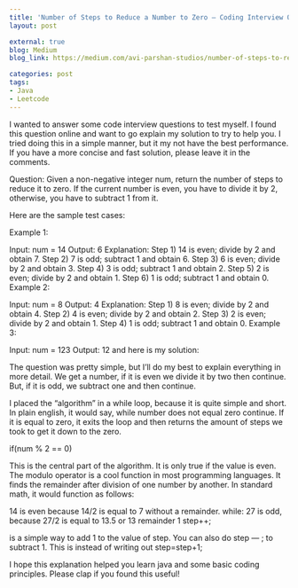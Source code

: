 ```yaml
---
title: 'Number of Steps to Reduce a Number to Zero — Coding Interview Question in Java'
layout: post

external: true
blog: Medium
blog_link: https://medium.com/avi-parshan-studios/number-of-steps-to-reduce-a-number-to-zero-coding-interview-question-in-java-1a92fe414ea1

categories: post
tags:
- Java
- Leetcode
---
```


I wanted to answer some code interview questions to test myself. I found this question online and want to go explain my solution to try to help you. I tried doing this in a simple manner, but it my not have the best performance. If you have a more concise and fast solution, please leave it in the comments.

Question: Given a non-negative integer num, return the number of steps to reduce it to zero. If the current number is even, you have to divide it by 2, otherwise, you have to subtract 1 from it.

Here are the sample test cases:

Example 1:

Input: num = 14
Output: 6
Explanation: 
Step 1) 14 is even; divide by 2 and obtain 7. 
Step 2) 7 is odd; subtract 1 and obtain 6.
Step 3) 6 is even; divide by 2 and obtain 3. 
Step 4) 3 is odd; subtract 1 and obtain 2. 
Step 5) 2 is even; divide by 2 and obtain 1. 
Step 6) 1 is odd; subtract 1 and obtain 0.
Example 2:

Input: num = 8
Output: 4
Explanation: 
Step 1) 8 is even; divide by 2 and obtain 4. 
Step 2) 4 is even; divide by 2 and obtain 2. 
Step 3) 2 is even; divide by 2 and obtain 1. 
Step 4) 1 is odd; subtract 1 and obtain 0.
Example 3:

Input: num = 123
Output: 12
and here is my solution:


The question was pretty simple, but I’ll do my best to explain everything in more detail. We get a number, if it is even we divide it by two then continue. But, if it is odd, we subtract one and then continue.

I placed the “algorithm” in a while loop, because it is quite simple and short. In plain english, it would say, while number does not equal zero continue. If it is equal to zero, it exits the loop and then returns the amount of steps we took to get it down to the zero.

if(num % 2 == 0)

This is the central part of the algorithm. It is only true if the value is even. The modulo operator is a cool function in most programming languages. It finds the remainder after division of one number by another. In standard math, it would function as follows:

14 is even because 14/2 is equal to 7 without a remainder.
while: 
27 is odd, because 27/2 is equal to 13.5 or 13 remainder 1
step++;

is a simple way to add 1 to the value of step. You can also do step — ; to subtract 1. This is instead of writing out step=step+1;

I hope this explanation helped you learn java and some basic coding principles. Please clap if you found this useful!